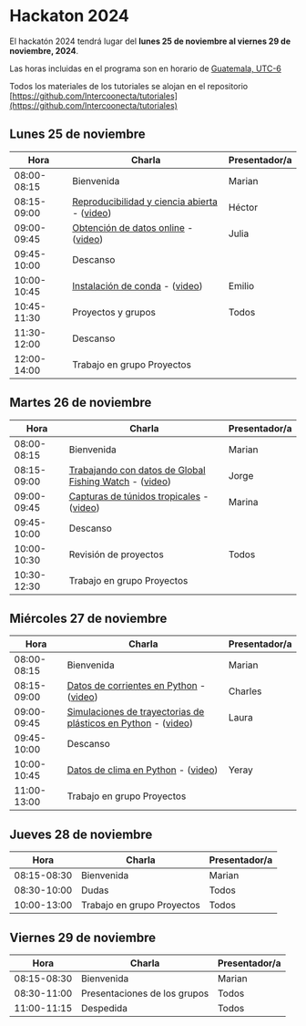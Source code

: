 # Hackaton 2024

El hackatón 2024 tendrá lugar del **lunes 25 de noviembre al viernes 29 de noviembre, 2024**.

Las horas incluidas en el programa son en horario de [Guatemala, UTC-6](https://www.zeitverschiebung.net/es/city/3598132)

Todos los materiales de los tutoriales se alojan en el repositorio [https://github.com/Intercoonecta/tutoriales](https://github.com/Intercoonecta/tutoriales)


## Lunes 25 de noviembre
 
| Hora |	Charla |	Presentador/a | 
| ------------- |-------- | ------------- |
|08:00-08:15|	Bienvenida|	Marian| 
|08:15-09:00| 	[Reproducibilidad y ciencia abierta](https://github.com/Intercoonecta/tutoriales/tree/ohwe24/lunes/reproducibilidad_y_ciencia_abierta) - ([video](https://youtu.be/b5Ut6-ysKpA?t=2683)) |	Héctor | 
|09:00-09:45|[Obtención de datos online](https://github.com/Intercoonecta/tutoriales/tree/ohwe24/lunes/Julia) - ([video](https://youtu.be/b5Ut6-ysKpA?t=5324)) |	Julia|
|09:45-10:00|Descanso |	|
|10:00-10:45| [Instalación de conda](https://github.com/Intercoonecta/Aula-invertida/blob/main/Intro-a-Jupyter/instalacion-jlab-conda.md) - ([video](https://youtu.be/b5Ut6-ysKpA?t=9217)) | Emilio	|
|10:45-11:30|	Proyectos y grupos  |Todos|
|11:30-12:00|Descanso |	|
|12:00-14:00| Trabajo en grupo Proyectos| |


## Martes 26 de noviembre

|Hora|	Charla|	Presentador/a|
| ------------- |-------- | ------------- |
|08:00-08:15|	Bienvenida|	Marian|
|08:15-09:00| [Trabajando con datos de Global Fishing Watch](https://github.com/Intercoonecta/tutoriales/tree/ohwe24/martes/Jorge) - ([video](https://youtu.be/B4xRUr8HMeA?t=197)) | 	Jorge |
|09:00-09:45|	[Capturas de túnidos tropicales](https://github.com/Intercoonecta/tutoriales/tree/ohwe24/martes/Marina%20-%20captura%20tu%CC%81nidos%20tropicales) - ([video](https://youtu.be/B4xRUr8HMeA?t=4104)) |	Marina |
|09:45-10:00|Descanso |	|
|10:00-10:30| Revisión de proyectos  | Todos |
|10:30-12:30| Trabajo en grupo Proyectos | |


## Miércoles 27 de noviembre

|Hora|	Charla|	Presentador/a|
| ------------- |-------- | ------------- |
|08:00-08:15|	Bienvenida|	Marian|
|08:15-09:00|	[Datos de corrientes en Python](https://github.com/Intercoonecta/tutoriales/tree/ohwe24/miercoles/eddy_tracking) - ([video](https://youtu.be/nOwlNlaQ48w?t=157)) | Charles |
|09:00-09:45|	[Simulaciones de trayectorias de plásticos en Python](https://github.com/Intercoonecta/tutoriales/tree/ohwe24/miercoles/simulaciones_trayectorias-plasticos) - ([video](https://youtu.be/nOwlNlaQ48w?t=2978)) |	Laura |
|09:45-10:00| Descanso |	|
|10:00-10:45|	[Datos de clima en Python](https://github.com/Intercoonecta/tutoriales/tree/ohwe24/miercoles/datos_climaticos) - ([video](https://youtu.be/nOwlNlaQ48w?t=5558)) | Yeray	 |
|11:00-13:00| Trabajo en grupo Proyectos | |


## Jueves 28 de noviembre

|Hora|	Charla|	Presentador/a|
| ------------- |-------- | ------------- |
|08:15-08:30|	Bienvenida|	Marian|
|08:30-10:00|	Dudas|	Todos|
|10:00-13:00|	Trabajo en grupo Proyectos|	Todos|


## Viernes 29 de noviembre

|Hora|	Charla|	Presentador/a|
| ------------- |-------- | ------------- |
|08:15-08:30|	Bienvenida|	Marian|
|08:30-11:00|	Presentaciones de los grupos |	Todos|
|11:00-11:15|	Despedida|	Todos|
